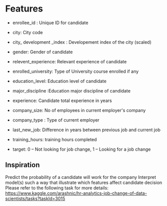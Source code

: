 # Features

- enrollee_id : Unique ID for candidate

- city: City code

- city_ development _index : Developement index of the city (scaled)

- gender: Gender of candidate

- relevent_experience: Relevant experience of candidate

- enrolled_university: Type of University course enrolled if any

- education_level: Education level of candidate

- major_discipline :Education major discipline of candidate

- experience: Candidate total experience in years

- company_size: No of employees in current employer's company

- company_type : Type of current employer

- last_new_job: Difference in years between previous job and current job

- training_hours: training hours completed

- target: 0 – Not looking for job change, 1 – Looking for a job change

## Inspiration

Predict the probability of a candidate will work for the company
Interpret model(s) such a way that illustrate which features affect candidate decision
Please refer to the following task for more details:
https://www.kaggle.com/arashnic/hr-analytics-job-change-of-data-scientists/tasks?taskId=3015